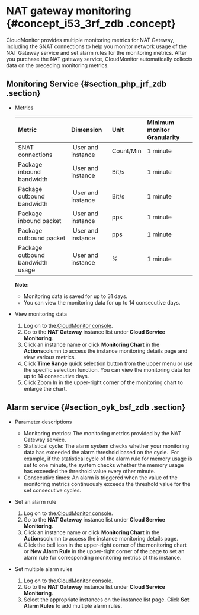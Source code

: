 # NAT gateway monitoring {#concept_i53_3rf_zdb .concept}

CloudMonitor provides multiple monitoring metrics for NAT Gateway, including the SNAT connections to help you monitor network usage of the NAT Gateway service and set alarm rules for the monitoring metrics. After you purchase the NAT gateway service, CloudMonitor automatically collects data on the preceding monitoring metrics.

## Monitoring Service {#section_php_jrf_zdb .section}

-   Metrics

    |Metric|Dimension|Unit|Minimum monitor Granularity|
    |:-----|:--------|:---|:--------------------------|
    |SNAT connections| User and instance|Count/Min|1 minute|
    |Package inbound bandwidth| User and instance|Bit/s|1 minute|
    |Package outbound bandwidth| User and instance|Bit/s|1 minute|
    |Package inbound packet| User and instance|pps|1 minute|
    |Package outbound packet| User and instance|pps|1 minute|
    |Package outbound bandwidth usage| User and instance|%|1 minute|

    **Note:** 

    -   Monitoring data is saved for up to 31 days.
    -   You can view the monitoring data for up to 14 consecutive days.

-   View monitoring data
    1.  Log on to the.[CloudMonitor console](https://partners-intl.console.aliyun.com/#/cms).
    2.  Go to the **NAT Gateway** instance list under **Cloud Service Monitoring**.
    3.  Click an instance name or click **Monitoring Chart** in the **Actions**column to access the instance monitoring details page and view various metrics.
    4.  Click **Time Range** quick selection button from the upper menu or use the specific selection function. You can view the monitoring data for up to 14 consecutive days.
    5.  Click Zoom In in the upper-right corner of the monitoring chart to enlarge the chart.

## Alarm service {#section_oyk_bsf_zdb .section}

-   Parameter descriptions
    -   Monitoring metrics: The monitoring metrics provided by the NAT Gateway service.
    -   Statistical cycle: The alarm system checks whether your monitoring data has exceeded the alarm threshold based on the cycle.  For example, if the statistical cycle of the alarm rule for memory usage is set to one minute, the system checks whether the memory usage has exceeded the threshold value every other minute.
    -   Consecutive times: An alarm is triggered when the value of the monitoring metrics continuously exceeds the threshold value for the set consecutive cycles.

-   Set an alarm rule
    1.  Log on to the.[CloudMonitor console](https://partners-intl.console.aliyun.com/#/cms).
    2.  Go to the **NAT Gateway** instance list under **Cloud Service Monitoring**.
    3.  Click an instance name or click **Monitoring Chart** in the **Actions**column to access the instance monitoring details page.
    4.  Click the bell icon in the upper-right corner of the monitoring chart or **New Alarm Rule** in the upper-right corner of the page to set an alarm rule for corresponding monitoring metrics of this instance.

-   Set multiple alarm rules
    1.  Log on to the.[CloudMonitor console](https://partners-intl.console.aliyun.com/#/cms).
    2.  Go to the **NAT Gateway** instance list under **Cloud Service Monitoring**.
    3.  Select the appropriate instances on the instance list page. Click **Set Alarm Rules** to add multiple alarm rules.

